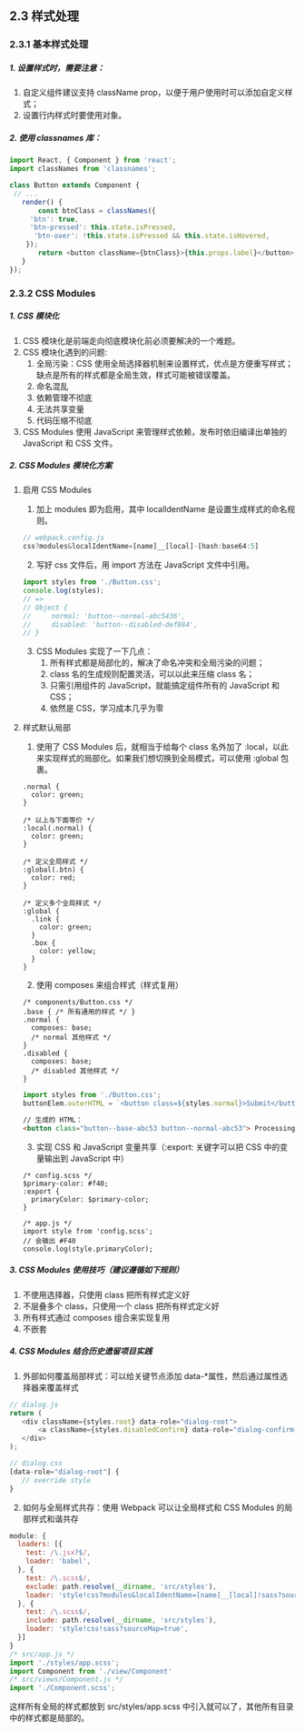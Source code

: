 ## 2.3 样式处理

### 2.3.1 基本样式处理

##### 1. 设置样式时，需要注意：

1. 自定义组件建议支持 className prop，以便于用户使用时可以添加自定义样式；
2. 设置行内样式时要使用对象。

##### 2. 使用 classnames 库：

```javascript
import React, { Component } from 'react'; 
import classNames from 'classnames';

class Button extends Component { 
 // ... 
   render() { 
       const btnClass = classNames({ 
     'btn': true, 
     'btn-pressed': this.state.isPressed, 
      'btn-over': !this.state.isPressed && this.state.isHovered, 
    }); 
       return <button className={btnClass}>{this.props.label}</button>; 
   } 
});
```

### 2.3.2 CSS Modules

##### 1. CSS 模块化

1. CSS 模块化是前端走向彻底模块化前必须要解决的一个难题。
2. CSS 模块化遇到的问题:
   1. 全局污染：CSS 使用全局选择器机制来设置样式，优点是方便重写样式；缺点是所有的样式都是全局生效，样式可能被错误覆盖。
   2. 命名混乱
   3. 依赖管理不彻底
   4. 无法共享变量
   5. 代码压缩不彻底
3. CSS Modules 使用 JavaScript 来管理样式依赖，发布时依旧编译出单独的 JavaScript 和 CSS 文件。

##### 2. CSS Modules 模块化方案

1. 启用 CSS Modules

   1. 加上 modules 即为启用，其中 localIdentName 是设置生成样式的命名规则。

   ```javascript
   // webpack.config.js
   css?modules&localIdentName=[name]__[local]-[hash:base64:5]
   ```

   2. 写好 css 文件后，用 import 方法在 JavaScript 文件中引用。

   ```javascript
   import styles from './Button.css'; 
   console.log(styles); 
   // => 
   // Object { 
   //     normal: 'button--normal-abc5436', 
   //     disabled: 'button--disabled-def884', 
   // }
   ```

   3. CSS Modules 实现了一下几点：
      1. 所有样式都是局部化的，解决了命名冲突和全局污染的问题；
      2. class 名的生成规则配置灵活，可以以此来压缩 class 名；
      3. 只需引用组件的 JavaScript，就能搞定组件所有的 JavaScript 和 CSS；
      4. 依然是 CSS，学习成本几乎为零

2. 样式默认局部

   1. 使用了 CSS Modules 后，就相当于给每个 class 名外加了 :local，以此来实现样式的局部化。如果我们想切换到全局模式，可以使用 :global 包裹。

   ```less
   .normal { 
     color: green; 
   } 
   
   /* 以上与下面等价 */ 
   :local(.normal) { 
     color: green; 
   } 
   
   /* 定义全局样式 */ 
   :global(.btn) { 
     color: red; 
   } 
   
   /* 定义多个全局样式 */ 
   :global {
     .link { 
       color: green; 
     } 
     .box { 
       color: yellow; 
     } 
   }
   ```

   2. 使用 composes 来组合样式（样式复用）

   ```less
   /* components/Button.css */ 
   .base { /* 所有通用的样式 */ } 
   .normal { 
     composes: base; 
     /* normal 其他样式 */ 
   } 
   .disabled { 
     composes: base; 
     /* disabled 其他样式 */ 
   }
   ```

   ```javascript
   import styles from './Button.css'; 
   buttonElem.outerHTML = `<button class=${styles.normal}>Submit</button>`
   ```

   ```html
   // 生成的 HTML：
   <button class="button--base-abc53 button--normal-abc53"> Processing... </button>
   ```

   3. 实现 CSS 和 JavaScript 变量共享（:export: 关键字可以把 CSS 中的变量输出到 JavaScript 中）

   ```less
   /* config.scss */
   $primary-color: #f40; 
   :export { 
     primaryColor: $primary-color; 
   } 
   
   /* app.js */
   import style from 'config.scss'; 
   // 会输出 #F40 
   console.log(style.primaryColor);
   ```

##### 3. CSS Modules 使用技巧（建议遵循如下规则）

1. 不使用选择器，只使用 class 把所有样式定义好
2. 不层叠多个 class，只使用一个 class 把所有样式定义好
3. 所有样式通过 composes 组合来实现复用
4. 不嵌套

##### 4. CSS Modules 结合历史遗留项目实践

1. 外部如何覆盖局部样式：可以给关键节点添加 data-*属性，然后通过属性选择器来覆盖样式

```javascript
// dialog.js
return ( 
   <div className={styles.root} data-role="dialog-root"> 
       <a className={styles.disabledConfirm} data-role="dialog-confirm-btn">Confirm</a> 
   </div> 
); 

// dialog.css
[data-role="dialog-root"] { 
   // override style 
}
```

2. 如何与全局样式共存：使用 Webpack 可以让全局样式和 CSS Modules 的局部样式和谐共存

```javascript
module: { 
  loaders: [{ 
    test: /\.jsx?$/, 
    loader: 'babel', 
  }, { 
    test: /\.scss$/, 
    exclude: path.resolve(__dirname, 'src/styles'), 
    loader: 'style!css?modules&localIdentName=[name]__[local]!sass?sourceMap=true', 
  }, { 
    test: /\.scss$/, 
    include: path.resolve(__dirname, 'src/styles'), 
    loader: 'style!css!sass?sourceMap=true', 
  }] 
} 
/* src/app.js */
import './styles/app.scss'; 
import Component from './view/Component' 
/* src/views/Component.js */
import './Component.scss';
```

这样所有全局的样式都放到 src/styles/app.scss 中引入就可以了，其他所有目录中的样式都是局部的。